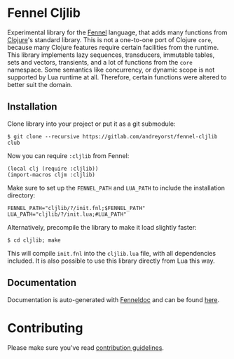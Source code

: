 # Fennel Cljlib

Experimental library for the [Fennel](https://fennel-lang.org/) language, that adds many functions from [Clojure](https://clojure.org/)'s standard library.
This is not a one-to-one port of Clojure `core`, because many Clojure features require certain facilities from the runtime.
This library implements lazy sequences, transducers, immutable tables, sets and vectors, transients, and a lot of functions from the `core` namespace.
Some semantics like concurrency, or dynamic scope is not supported by Lua runtime at all.
Therefore, certain functions were altered to better suit the domain.

## Installation

Clone library into your project or put it as a git submodule:

    $ git clone --recursive https://gitlab.com/andreyorst/fennel-cljlib club

Now you can require `:cljlib` from Fennel:

``` fennel
(local clj (require :cljlib))
(import-macros cljm :cljlib)
```

Make sure to set up the `FENNEL_PATH` and `LUA_PATH` to include the installation directory:

    FENNEL_PATH="cljlib/?/init.fnl;$FENNEL_PATH"
    LUA_PATH="cljlib/?/init.lua;#LUA_PATH"

Alternatively, precompile the library to make it load slightly faster:

    $ cd cljlib; make

This will compile `init.fnl` into the `cljlib.lua` file, with all dependencies included.
It is also possible to use this library directly from Lua this way.

## Documentation

Documentation is auto-generated with [Fenneldoc](https://gitlab.com/andreyorst/fenneldoc) and can be found [here](https://gitlab.com/andreyorst/fennel-cljlib/-/tree/master/doc).

# Contributing

Please make sure you've read [contribution guidelines](https://gitlab.com/andreyorst/fennel-cljlib/-/tree/master/CONTRIBUTING.md).

<!--  LocalWords:  Lua submodule precompile cljlib docstring config
      LocalWords:  namespace destructure runtime Clojure
 -->
